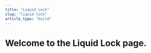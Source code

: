 ```yaml
---
title: "Liquid Lock"
slug: "liquid-lock"
article_type: "build"
---
```


# Welcome to the Liquid Lock page.
